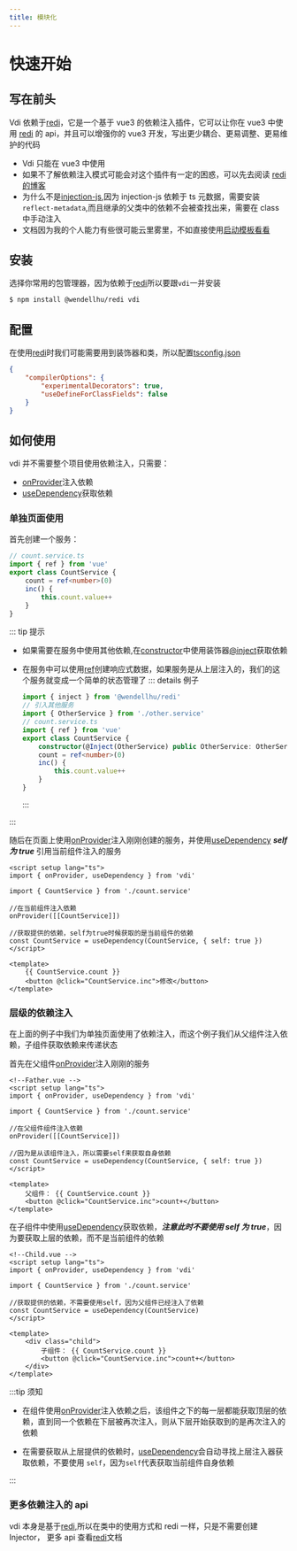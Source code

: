 ```yaml
---
title: 模块化
---
```


# 快速开始

## 写在前头

Vdi 依赖于[redi](https://redi.wendell.fun/)，它是一个基于 vue3 的依赖注入插件，它可以让你在 vue3 中使用 [redi](https://redi.wendell.fun/) 的 api，并且可以增强你的 vue3 开发，写出更少耦合、更易调整、更易维护的代码

-   Vdi 只能在 vue3 中使用
-   如果不了解依赖注入模式可能会对这个插件有一定的困惑，可以先去阅读 [redi 的博客](https://redi.wendell.fun/blogs/di)
-   为什么不是[injection-js](https://github.com/mgechev/injection-js),因为 injection-js 依赖于 ts 元数据，需要安装`reflect-metadata`,而且继承的父类中的依赖不会被查找出来，需要在 class 中手动注入
-   文档因为我的个人能力有些很可能云里雾里，不如直接使用[启动模板看看](https://github.com/JinghuiS/vdi-template)

## 安装

选择你常用的包管理器，因为依赖于[redi](https://redi.wendell.fun/)所以要跟`vdi`一并安装

```bash
$ npm install @wendellhu/redi vdi
```

## 配置

在使用[redi](https://redi.wendell.fun/)时我们可能需要用到装饰器和类，所以配置[tsconfig.json](https://www.typescriptlang.org/docs/handbook/tsconfig-json.html#handbook-content)

```json
{
    "compilerOptions": {
        "experimentalDecorators": true,
        "useDefineForClassFields": false
    }
}
```

## 如何使用

vdi 并不需要整个项目使用依赖注入，只需要：

-   [onProvider](/guide/API/hooks/onProvider)注入依赖
-   [useDependency](/guide/API/hooks/useDependency)获取依赖

### 单独页面使用

首先创建一个服务：

```ts
// count.service.ts
import { ref } from 'vue'
export class CountService {
    count = ref<number>(0)
    inc() {
        this.count.value++
    }
}
```

::: tip 提示

-   如果需要在服务中使用其他依赖,在[constructor](https://developer.mozilla.org/zh-CN/docs/Web/JavaScript/Reference/Classes/constructor)中使用装饰器[@inject](https://redi.wendell.fun/docs/relationship)获取依赖

-   在服务中可以使用[ref](https://vuejs.org/api/reactivity-core.html#ref)创建响应式数据，如果服务是从上层注入的，我们的这个服务就变成一个简单的状态管理了
    ::: details 例子

    ```ts
    import { inject } from '@wendellhu/redi'
    // 引入其他服务
    import { OtherService } from './other.service'
    // count.service.ts
    import { ref } from 'vue'
    export class CountService {
        constructor(@Inject(OtherService) public OtherService: OtherService) {}
        count = ref<number>(0)
        inc() {
            this.count.value++
        }
    }
    ```

    :::

:::

随后在页面上使用[onProvider](/guide/API/hooks/onProvider)注入刚刚创建的服务，并使用[useDependency](/guide/API/hooks/useDependency) **_self 为 true_** 引用当前组件注入的服务

```vue{7,10}
<script setup lang="ts">
import { onProvider, useDependency } from 'vdi'

import { CountService } from './count.service'

//在当前组件注入依赖
onProvider([[CountService]])

//获取提供的依赖，self为true时候获取的是当前组件的依赖
const CountService = useDependency(CountService, { self: true })
</script>

<template>
    {{ CountService.count }}
    <button @click="CountService.inc">修改</button>
</template>
```

### 层级的依赖注入

在上面的例子中我们为单独页面使用了依赖注入，而这个例子我们从父组件注入依赖，子组件获取依赖来传递状态

首先在父组件[onProvider](/guide/API/hooks/onProvider)注入刚刚的服务

```vue{8,11}
<!--Father.vue -->
<script setup lang="ts">
import { onProvider, useDependency } from 'vdi'

import { CountService } from './count.service'

//在父组件组件注入依赖
onProvider([[CountService]])

//因为是从该组件注入，所以需要self来获取自身依赖
const CountService = useDependency(CountService, { self: true })
</script>

<template>
    父组件： {{ CountService.count }}
    <button @click="CountService.inc">count+</button>
</template>
```

在子组件中使用[useDependency](/guide/API/hooks/useDependency)获取依赖，**_注意此时不要使用 self 为 true_**，因为要获取上层的依赖，而不是当前组件的依赖

```vue{8}
<!--Child.vue -->
<script setup lang="ts">
import { onProvider, useDependency } from 'vdi'

import { CountService } from './count.service'

//获取提供的依赖，不需要使用self，因为父组件已经注入了依赖
const CountService = useDependency(CountService)
</script>

<template>
    <div class="child">
        子组件： {{ CountService.count }}
        <button @click="CountService.inc">count+</button>
    </div>
</template>
```

:::tip 须知

-   在组件使用[onProvider](/guide/API/hooks/onProvider)注入依赖之后，该组件之下的每一层都能获取顶层的依赖，直到同一个依赖在下层被再次注入，则从下层开始获取到的是再次注入的依赖

-   在需要获取从上层提供的依赖时，[useDependency](/guide/API/hooks/useDependency)会自动寻找上层注入器获取依赖，不要使用 `self`，因为`self`代表获取当前组件自身依赖

:::

### 更多依赖注入的 api

vdi 本身是基于[redi](https://redi.wendell.fun/docs/concepts),所以在类中的使用方式和 redi 一样，只是不需要创建 Injector，
更多 api 查看[redi](https://redi.wendell.fun/docs/concepts)文档
